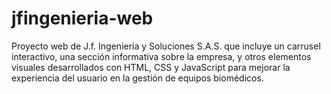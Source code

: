 # jfingenieria-web
 Proyecto web de J.f. Ingeniería y Soluciones S.A.S. que incluye un carrusel interactivo, una sección informativa sobre la empresa, y otros elementos visuales desarrollados con HTML, CSS y JavaScript para mejorar la experiencia del usuario en la gestión de equipos biomédicos.
